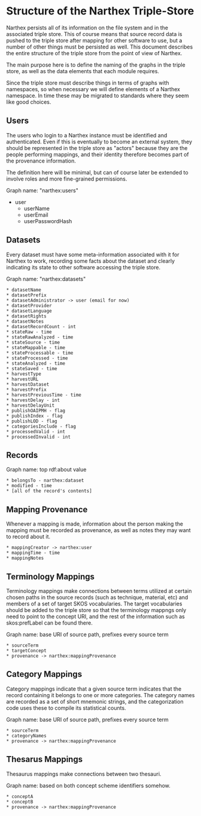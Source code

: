 # Structure of the Narthex Triple-Store

Narthex persists all of its information on the file system and in the associated triple store.  This of course means that source record data is pushed to the triple store after mapping for other software to use, but a number of other things must be persisted as well.  This document describes the entire structure of the triple store from the point of view of Narthex.

The main purpose here is to define the naming of the graphs in the triple store, as well as the data elements that each module requires.

Since the triple store must describe things in terms of graphs with namespaces, so when necessary we will define elements of a Narthex namespace. In time these may be migrated to standards where they seem like good choices.

## Users

The users who login to a Narthex instance must be identified and authenticated. Even if this is eventually to become an external system, they should be represented in the triple store as "actors" because they are the people performing mappings, and their identity therefore becomes part of the provenance information.

The definition here will be minimal, but can of course later be extended to involve roles and more fine-grained permissions.

Graph name: "narthex:users"

* user
	* userName
	* userEmail
	* userPasswordHash

## Datasets

Every dataset must have some meta-information associated with it for Narthex to work, recording some facts about the dataset and clearly indicating its state to other software accessing the triple store.

Graph name: "narthex:datasets"

	* datasetName
	* datasetPrefix
	* datasetAdministrator -> user (email for now)
	* datasetProvider
	* datasetLanguage
	* datasetRights
	* datasetNotes
	* datasetRecordCount - int
    * stateRaw - time
    * stateRawAnalyzed - time
    * stateSource - time
    * stateMappable - time
    * stateProcessable - time
    * stateProcessed - time
    * stateAnalyzed - time
    * stateSaved - time
    * harvestType
    * harvestURL
    * harvestDataset
    * harvestPrefix
    * harvestPreviousTime - time
    * harvestDelay - int
    * harvestDelayUnit
    * publishOAIPMH - flag
    * publishIndex - flag
    * publishLOD - flag
	* categoriesInclude - flag
    * processedValid - int
    * processedInvalid - int

## Records

Graph name: top rdf:about value

	* belongsTo - narthex:dataset
	* modified - time
	* [all of the record's contents]

## Mapping Provenance

Whenever a mapping is made, information about the person making the mapping must be recorded as provenance, as well as notes they may want to record about it.

	* mappingCreator -> narthex:user
	* mappingTime - time
	* mappingNotes

## Terminology Mappings

Terminology mappings make connections between terms utilized at certain chosen paths in the source records (such as technique, material, etc) and members of a set of target SKOS vocabularies.  The target vocabularies should be added to the triple store so that the terminology mappngs only need to point to the concept URI, and the rest of the information such as skos:prefLabel can be found there.

Graph name: base URI of source path, prefixes every source term

	* sourceTerm
	* targetConcept
	* provenance -> narthex:mappingProvenance

## Category Mappings

Category mappings indicate that a given source term indicates that the record containing it belongs to one or more categories.  The category names are recorded as a set of short mnemonic strings, and the categorization code uses these to compile its statistical counts.

Graph name: base URI of source path, prefixes every source term

	* sourceTerm
	* categoryNames
	* provenance -> narthex:mappingProvenance
	
## Thesarus Mappings

Thesaurus mappings make connections between two thesauri.

Graph name: based on both concept scheme identifiers somehow.

	* conceptA
	* conceptB
	* provenance -> narthex:mappingProvenance




